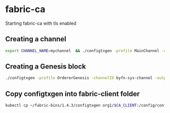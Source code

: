# fabric-ca

Starting fabric-ca with tls enabled

## Creating a channel

```bash
export CHANNEL_NAME=mychannel  && ./configtxgen -profile MainChannel -outputCreateChannelTx ./channel.tx -channelID $CHANNEL_NAME
```

## Creating a Genesis block

```bash
./configtxgen -profile OrdererGenesis -channelID byfn-sys-channel -outputBlock ./channel-artifacts/genesis.block
```

## Copy configtxgen into fabric-client folder

```bash
kubectl cp ~/fabric-bins/1.4.3/configtxgen org1/$CA_CLIENT:/config/configtxgen
```
